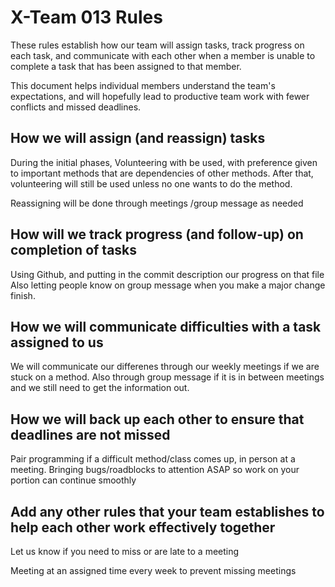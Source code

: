# X-Team 013 Rules

These rules establish how our team will assign tasks,
track progress on each task, and communicate with each other 
when a member is unable to complete a task that has been assigned to that member.

This document helps individual members understand the team's expectations,
and will hopefully lead to productive team work with fewer conflicts
and missed deadlines.

## How we will assign (and reassign) tasks
 During the initial phases, Volunteering with be used, with preference given to important methods that are dependencies of other methods. After that, volunteering will still be used unless no one wants to do the method.
  
  Reassigning will be done through meetings /group message as needed


## How will we track progress (and follow-up) on completion of tasks
Using Github, and putting in the commit description our progress on that file
Also letting people know on group message when you make a major change finish.




## How we will communicate difficulties with a task assigned to us
We will communicate our differenes through our weekly meetings if we are stuck on a method. Also through group message if it is in between meetings and we still need to get the information out. 

## How we will back up each other to ensure that deadlines are not missed

Pair programming if a difficult method/class comes up, in person at a meeting.
Bringing bugs/roadblocks to attention ASAP so work on your portion can continue smoothly

## Add any other rules that your team establishes to help each other work effectively together

Let us know if you need to miss or are late to a meeting


Meeting at an assigned time every week to prevent missing meetings



